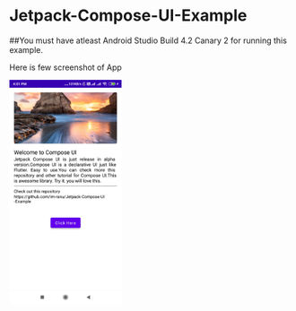 # Jetpack-Compose-UI-Example


##You must have atleast Android Studio Build 4.2 Canary 2 for running this example.

Here is few screenshot of App

<img src="https://github.com/im-ranu/Jetpack-Compose-UI-Example/blob/master/screenshot/screen_1.jpeg" width="200" height="400">
